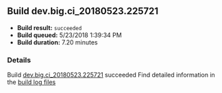 ## Build dev.big.ci_20180523.225721
- **Build result:** `succeeded`
- **Build queued:** 5/23/2018 1:39:34 PM
- **Build duration:** 7.20 minutes
### Details
Build [dev.big.ci_20180523.225721](https://winappstudio.visualstudio.com/web/build.aspx?pcguid=a4ef43be-68ce-4195-a619-079b4d9834c2&builduri=vstfs%3a%2f%2f%2fBuild%2fBuild%2f25721) succeeded
Find detailed information in the [build log files](https://uwpctdiags.blob.core.windows.net/buildlogs/dev.big.ci_20180523.225721_logs.zip)
